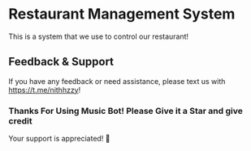# Restaurant Management System

This is a system that we use to control our restaurant!

## Feedback & Support

If you have any feedback or need assistance, please text us with https://t.me/nithhzzy!

### Thanks For Using Music Bot! Please Give it a Star and give credit

Your support is appreciated! 🌟